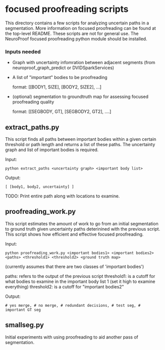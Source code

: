 # focused proofreading scripts 

This directory contains a few scripts for analyzing uncertain paths in a segmentation.
More information on focused proofreading can be found at the top-level README.
These scripts are not for general use.  The NeuroProof focused proofreading python module
should be installed.

### Inputs needed

* Graph with uncertainty infomration between adjacent segments (from neuroproof_graph_predict or DVIDSparkServices)
* A list of "important" bodies to be proofreading

    format: [[BODY1, SIZE], [BODY2, SIZE2], ...] 
* (optional) segmentation to groundtruth map for assessing focused proofreading quality

    format: [[SEGBODY, GT], [SEGBODY2, GT2], ....]

## extract_paths.py

This script finds all paths between important bodies within a given certain threshold or path length and
returns a list of these paths.  The uncertainty graph and list of important bodies is required.

Input:

    python extract_paths <uncertainty graph> <important body list>

Output:

    [ [body1, body2, uncertainty] ]

TODO: Print entire path along with locations to examine.


## proofreading_work.py

This script estimates the amount of work to go from an initial segmentation
to ground truth given uncertainty paths deterinined with the previous script.
This script shows how efficient and effective focused proofreading.

Input:

    python proofreading_work.py <important bodies1> <important bodies2> <paths> <threshold1> <threshold2> <ground truth map>
(currently assumes that there are two classes of 'important bodies')

paths: refers to the output of the previous script
threshold1: is a cutoff for what bodies to examine in the important body list 1 (set it high to examine everything)
threshold2: is a cutoff for "important bodies2"

Output:

    # yes merge, # no merge, # redundant decisions, # test seg, # important GT seg


## smallseg.py

Initial experiments with using proofreading to aid another pass of segmentation.

